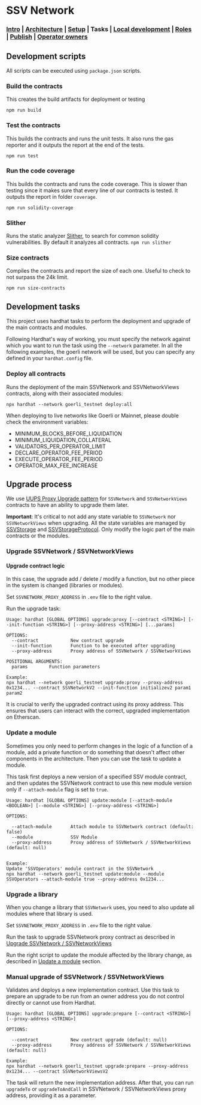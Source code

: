 # SSV Network

### [Intro](../README.md) | [Architecture](architecture.md) | [Setup](setup.md) | Tasks | [Local development](local-dev.md) | [Roles](roles.md) | [Publish](publish.md) | [Operator owners](operators.md)

## Development scripts

All scripts can be executed using `package.json` scripts.

### Build the contracts

This creates the build artifacts for deployment or testing

```
npm run build
```

### Test the contracts

This builds the contracts and runs the unit tests. It also runs the gas reporter and it outputs the report at the end of the tests.

```
npm run test
```

### Run the code coverage

This builds the contracts and runs the code coverage. This is slower than testing since it makes sure that every line of our contracts is tested. It outputs the report in folder `coverage`.

```
npm run solidity-coverage
```

### Slither

Runs the static analyzer [Slither](https://github.com/crytic/slither), to search for common solidity vulnerabilities. By default it analyzes all contracts.
`npm run slither`

### Size contracts

Compiles the contracts and report the size of each one. Useful to check to not surpass the 24k limit.

```
npm run size-contracts
```

## Development tasks

This project uses hardhat tasks to perform the deployment and upgrade of the main contracts and modules.

Following Hardhat's way of working, you must specify the network against which you want to run the task using the `--network` parameter. In all the following examples, the goerli network will be used, but you can specify any defined in your `hardhat.config` file.

### Deploy all contracts

Runs the deployment of the main SSVNetwork and SSVNetworkViews contracts, along with their associated modules:

```
npx hardhat --network goerli_testnet deploy:all
```

When deploying to live networks like Goerli or Mainnet, please double check the environment variables:

- MINIMUM_BLOCKS_BEFORE_LIQUIDATION
- MINIMUM_LIQUIDATION_COLLATERAL
- VALIDATORS_PER_OPERATOR_LIMIT
- DECLARE_OPERATOR_FEE_PERIOD
- EXECUTE_OPERATOR_FEE_PERIOD
- OPERATOR_MAX_FEE_INCREASE

## Upgrade process

We use [UUPS Proxy Upgrade pattern](https://docs.openzeppelin.com/contracts/4.x/api/proxy) for `SSVNetwork` and `SSVNetworkViews` contracts to have an ability to upgrade them later.

**Important**: It's critical to not add any state variable to `SSVNetwork` nor `SSVNetworkViews` when upgrading. All the state variables are managed by [SSVStorage](../contracts/libraries/SSVStorage.sol) and [SSVStorageProtocol](../contracts/libraries/SSVStorageProtocol.sol). Only modify the logic part of the main contracts or the modules.

### Upgrade SSVNetwork / SSVNetworkViews

#### Upgrade contract logic

In this case, the upgrade add / delete / modify a function, but no other piece in the system is changed (libraries or modules).

Set `SSVNETWORK_PROXY_ADDRESS` in `.env` file to the right value.

Run the upgrade task:

```
Usage: hardhat [GLOBAL OPTIONS] upgrade:proxy [--contract <STRING>] [--init-function <STRING>] [--proxy-address <STRING>] [...params]

OPTIONS:
  --contract            New contract upgrade
  --init-function       Function to be executed after upgrading
  --proxy-address       Proxy address of SSVNetwork / SSVNetworkViews

POSITIONAL ARGUMENTS:
  params        Function parameters

Example:
npx hardhat --network goerli_testnet upgrade:proxy --proxy-address 0x1234... --contract SSVNetworkV2 --init-function initializev2 param1 param2
```

It is crucial to verify the upgraded contract using its proxy address.
This ensures that users can interact with the correct, upgraded implementation on Etherscan.

### Update a module

Sometimes you only need to perform changes in the logic of a function of a module, add a private function or do something that doesn't affect other components in the architecture. Then you can use the task to update a module.

This task first deploys a new version of a specified SSV module contract, and then updates the SSVNetwork contract to use this new module version only if `--attach-module` flag is set to `true`.

```
Usage: hardhat [GLOBAL OPTIONS] update:module [--attach-module <BOOLEAN>] [--module <STRING>] [--proxy-address <STRING>]

OPTIONS:

  --attach-module       Attach module to SSVNetwork contract (default: false)
  --module              SSV Module
  --proxy-address       Proxy address of SSVNetwork / SSVNetworkViews (default: null)


Example:
Update 'SSVOperators' module contract in the SSVNetwork
npx hardhat --network goerli_testnet update:module --module SSVOperators --attach-module true --proxy-address 0x1234...
```

### Upgrade a library

When you change a library that `SSVNetwork` uses, you need to also update all modules where that library is used.

Set `SSVNETWORK_PROXY_ADDRESS` in `.env` file to the right value.

Run the task to upgrade SSVNetwork proxy contract as described in [Upgrade SSVNetwork / SSVNetworkViews](#upgrade-contract-logic)

Run the right script to update the module affected by the library change, as described in [Update a module](#update-a-module) section.

### Manual upgrade of SSVNetwork / SSVNetworkViews

Validates and deploys a new implementation contract. Use this task to prepare an upgrade to be run from an owner address you do not control directly or cannot use from Hardhat.

```
Usage: hardhat [GLOBAL OPTIONS] upgrade:prepare [--contract <STRING>] [--proxy-address <STRING>]

OPTIONS:

  --contract            New contract upgrade (default: null)
  --proxy-address       Proxy address of SSVNetwork / SSVNetworkViews (default: null)

Example:
npx hardhat --network goerli_testnet upgrade:prepare --proxy-address 0x1234... --contract SSVNetworkViewsV2
```

The task will return the new implementation address. After that, you can run `upgradeTo` or `upgradeToAndCall` in SSVNetwork / SSVNetworkViews proxy address, providing it as a parameter.
